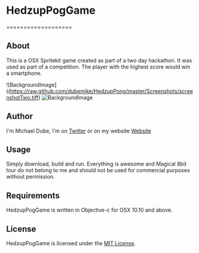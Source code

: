 # HedzupPogGame
===================

## About
This is a OSX Spritekit game created as part of a two day hackathon. It was used as part of a competition. The player with the highest score would win a smartphone. 

![BackgroundImage]((https://raw.github.com/dubemike/HedzupPong/master/Screenshots/screenshotTwo.tiff)
![BackgroundImage](https://raw.github.com/dubemike/HedzupPong/master/Screenshots/screenshotOne.tiff)

## Author
I'm Michael Dube, I'm on [Twitter](https://twitter.com/dubemike) or on my website [Website](http://www.dubemike.com)

## Usage
Simply download, build and run. Everything is awesome and Magical 8bit tour do not belong to me and should not be used for commercial purposes without permission. 


## Requirements
HedzupPogGame is written in Objective-c for OSX 10.10 and above.

## License
HedzupPogGame is licensed under the [MIT License](http://opensource.org/licenses/mit-license.php). 